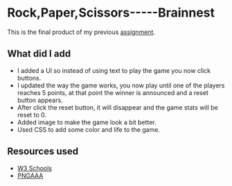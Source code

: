 # Rock,Paper,Scissors-----Brainnest
This is the final product of my previous <a href="https://github.com/Spottie97/JS-Assignment-----Brainnest">assignment</a>.

## What did I add
- I added a UI so instead of using text to play the game you now click buttons.
- I updated the way the game works, you now play until one of the players reaches 5 points, at that point the winner is announced and a reset button appears.
- After click the reset button, it will disappear and the game stats will be reset to 0.
- Added image to make the game look a bit better.
- Used CSS to add some color and life to the game.

## Resources used
- <a href="https://www.w3schools.com/cssref/css_colors.php">W3 Schools</a>
- <a href="https://www.pngaaa.com/detail/3313789">PNGAAA</a>
